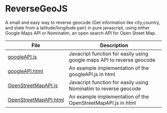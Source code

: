ReverseGeoJS
============
A small and easy way to reverse geocode (Get information like city,country, and state from a latitude/longitude pair) in pure javascript, using either Google Maps API or Nominatim, an open search API for Open Street Map.


| File | Description          |
| ------------- | ----------- |
| <a href='https://github.com/ironmig/ReverseGeoJS/blob/master/googleAPI.js'>googleAPI.js</a>|Javacript function for easily using google maps API to reverse geocode|
| <a href='https://github.com/ironmig/ReverseGeoJS/blob/master/googleAPI.html'>googleAPI.html</a>| An example implementation of the googleAPI.js in html|
| <a href='https://github.com/ironmig/ReverseGeoJS/blob/master/OpenStreetMapAPI.js'>OpenStreetMapAPI.js</a>|Javacript function for easily using Nominatim to reverse geocode|
| <a href='https://github.com/ironmig/ReverseGeoJS/blob/master/OpenStreetMapAPI..html'>OpenStreetMapAPI.html</a>|An example implementation of the OpenStreetMapAPI.js in html|
